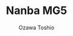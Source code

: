 --- 
slug: "nanba-mg5"
title: "Nanba MG5"
publishdate: "2019-01-07"
src: "https://365manga.net/manga/nanba-mg5"
author: "Ozawa Toshio"
image: "https://data.365manga.net/images/thumbnails/32540-nanba-mg5.jpg"
tags: ["Action","Comedy","Drama","School life","Shounen","Shounen ai"]
chapters: ["Chapter 39 ","Chapter 38 ","Chapter 37 ","Chapter 36 ","Chapter 35: This Is Bad ","Chapter 34: Visiting The Bradley's ","Chapter 33: The Dark Side Of Waikiki ","Chapter 32 ","Chapter 31: The Bradley Brothers ","Chapter 30 ","Chapter 29 ","Chapter 28 ","Chapter 27 ","Chapter 26 ","Chapter 25: Nanba And Sasori ","Chapter 24 ","Chapter 23 ","Chapter 22 ","Chapter 21 ","Chapter 20 ","Chapter 19 ","Chapter 18 ","Chapter 17 ","Chapter 016 ","Chapter 15 ","Chapter 14 ","Chapter 13 ","Chapter 12 ","Chapter 11 ","Chapter 10 ","Chapter 9: I Misunderstood You"," Yoroshiku! ","Chapter 8: Nanba Kamikaze Attack ","Chapter 7: A 15-year-old's Worries ","Vol.1 Chapter 6: Aniki's Secret ","Vol.1 Chapter 5: That Girl's Scolding ","Vol.01 Chapter 04: Searching For Tokkoufuku ","Vol.1 Chapter 3: Superb With Clubs ","Vol.1 Chapter 2: Superb At Fighting ","Vol.01 Chapter 01: 3 Out Of 15 Are Standing"]
chapterlinks: ["https://365manga.net/nanba-mg5/chapter-39.html","https://365manga.net/nanba-mg5/chapter-38.html","https://365manga.net/nanba-mg5/chapter-37.html","https://365manga.net/nanba-mg5/chapter-36.html","https://365manga.net/nanba-mg5/chapter-35.html","https://365manga.net/nanba-mg5/chapter-34.html","https://365manga.net/nanba-mg5/chapter-33.html","https://365manga.net/nanba-mg5/chapter-32.html","https://365manga.net/nanba-mg5/chapter-31.html","https://365manga.net/nanba-mg5/chapter-30.html","https://365manga.net/nanba-mg5/chapter-29.html","https://365manga.net/nanba-mg5/chapter-28.html","https://365manga.net/nanba-mg5/chapter-27.html","https://365manga.net/nanba-mg5/chapter-26.html","https://365manga.net/nanba-mg5/chapter-25.html","https://365manga.net/nanba-mg5/chapter-24.html","https://365manga.net/nanba-mg5/chapter-23.html","https://365manga.net/nanba-mg5/chapter-22.html","https://365manga.net/nanba-mg5/chapter-21.html","https://365manga.net/nanba-mg5/chapter-20.html","https://365manga.net/nanba-mg5/chapter-19.html","https://365manga.net/nanba-mg5/chapter-18.html","https://365manga.net/nanba-mg5/chapter-17.html","https://365manga.net/nanba-mg5/chapter-016.html","https://365manga.net/nanba-mg5/chapter-15.html","https://365manga.net/nanba-mg5/chapter-14.html","https://365manga.net/nanba-mg5/chapter-13.html","https://365manga.net/nanba-mg5/chapter-12.html","https://365manga.net/nanba-mg5/chapter-11.html","https://365manga.net/nanba-mg5/chapter-10.html","https://365manga.net/nanba-mg5/chapter-9.html","https://365manga.net/nanba-mg5/chapter-8.html","https://365manga.net/nanba-mg5/chapter-7.html","https://365manga.net/nanba-mg5/chapter-6.html","https://365manga.net/nanba-mg5/chapter-5.html","https://365manga.net/nanba-mg5/chapter-04.html","https://365manga.net/nanba-mg5/chapter-3.html","https://365manga.net/nanba-mg5/chapter-2.html","https://365manga.net/nanba-mg5/chapter-01.html"]
description: "Born in a family of delinquents,Nanba Tsuyoshi is expected to succeed his older brother as the strongest delinquent in school. Unbeknownst to his family however, he decides to enroll in the top high school in town to live as a normal high schooler. Can he maintain his double life as the strongest delinquent in town and as a normal high schooler?"
---
